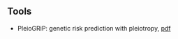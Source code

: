 ## Tools

* PleioGRiP: genetic risk prediction with pleiotropy, [pdf](http://bioinformatics.oxfordjournals.org/content/early/2013/02/17/bioinformatics.btt081.full.pdf)
